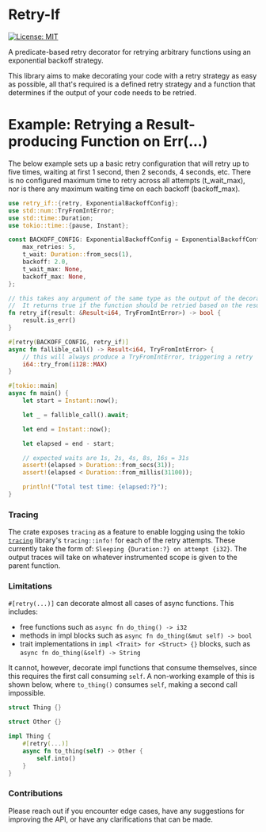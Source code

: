 # Retry-If

[![License: MIT](https://img.shields.io/badge/License-MIT-yellow.svg)](https://opensource.org/licenses/MIT)

A predicate-based retry decorator for retrying arbitrary functions using an exponential backoff strategy.

This library aims to make decorating your code with a retry strategy as easy as possible, all that's required is a
defined retry strategy and a function that determines if the output of your code needs to be retried.

# Example: Retrying a Result-producing Function on Err(...)

The below example sets up a basic retry configuration that will retry up to five times, waiting at first 1 second, then
2 seconds, 4 seconds, etc. There is no configured maximum time to retry across all attempts (t_wait_max), nor is there
any maximum waiting time on each backoff (backoff_max).

```rust
use retry_if::{retry, ExponentialBackoffConfig};
use std::num::TryFromIntError;
use std::time::Duration;
use tokio::time::{pause, Instant};

const BACKOFF_CONFIG: ExponentialBackoffConfig = ExponentialBackoffConfig {
    max_retries: 5,
    t_wait: Duration::from_secs(1),
    backoff: 2.0,
    t_wait_max: None,
    backoff_max: None,
};

// this takes any argument of the same type as the output of the decorated function.
//  It returns true if the function should be retried based on the result
fn retry_if(result: &Result<i64, TryFromIntError>) -> bool {
    result.is_err()
}

#[retry(BACKOFF_CONFIG, retry_if)]
async fn fallible_call() -> Result<i64, TryFromIntError> {
    // this will always produce a TryFromIntError, triggering a retry
    i64::try_from(i128::MAX)
}

#[tokio::main]
async fn main() {
    let start = Instant::now();

    let _ = fallible_call().await;

    let end = Instant::now();

    let elapsed = end - start;

    // expected waits are 1s, 2s, 4s, 8s, 16s = 31s
    assert!(elapsed > Duration::from_secs(31));
    assert!(elapsed < Duration::from_millis(31100));

    println!("Total test time: {elapsed:?}");
}
```

### Tracing

The crate exposes `tracing` as a feature to enable logging using the tokio [`tracing`] library's `tracing::info!` for
each of the retry attempts. These currently take the form of: `Sleeping {Duration:?} on attempt {i32}`. The output
traces will take on whatever instrumented scope is given to the parent function.

[`tracing`]: https://crates.io/crates/tracing

### Limitations

`#[retry(...)]` can decorate almost all cases of async functions. This includes:

- free functions such as `async fn do_thing() -> i32`
- methods in impl blocks such as `async fn do_thing(&mut self) -> bool`
- trait implementations in `impl <Trait> for <Struct> {}` blocks, such as `async fn do_thing(&self) -> String`

It cannot, however, decorate impl functions that consume themselves, since this requires the first call
consuming `self`.
A non-working example of this is shown below, where `to_thing()` consumes `self`, making a second call impossible.

```rust
struct Thing {}

struct Other {}

impl Thing {
    #[retry(...)]
    async fn to_thing(self) -> Other {
        self.into()
    }
}
```

### Contributions

Please reach out if you encounter edge cases, have any suggestions for improving the API, or have any clarifications
that can be made.